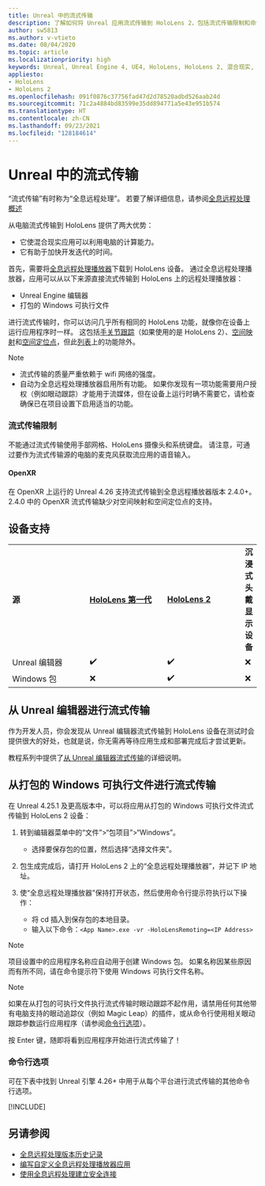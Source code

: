 ```yaml
---
title: Unreal 中的流式传输
description: 了解如何将 Unreal 应用流式传输到 HoloLens 2，包括流式传输限制和命令行选项。
author: sw5813
ms.author: v-vtieto
ms.date: 08/04/2020
ms.topic: article
ms.localizationpriority: high
keywords: Unreal, Unreal Engine 4, UE4, HoloLens, HoloLens 2, 混合现实, 流式传输, 电脑, 全息应用远程处理, 全息远程处理播放器, 文档, 混合现实头戴显示设备, windows 混合现实头戴显示设备, 虚拟现实头戴显示设备
appliesto:
- HoloLens
- HoloLens 2
ms.openlocfilehash: 091f0876c37756fad47d2d78520adbd526aab24d
ms.sourcegitcommit: 71c2a4884bd83599e35dd894771a5e43e951b574
ms.translationtype: HT
ms.contentlocale: zh-CN
ms.lasthandoff: 09/23/2021
ms.locfileid: "128184614"
---
```

# <a name="streaming-in-unreal"></a>Unreal 中的流式传输

“流式传输”有时称为“全息远程处理”。 若要了解详细信息，请参阅[全息远程处理概述](../platform-capabilities-and-apis/holographic-remoting-overview.md)

从电脑流式传输到 HoloLens 提供了两大优势： 
* 它使混合现实应用可以利用电脑的计算能力。 
* 它有助于加快开发迭代的时间。 

首先，需要将[全息远程处理播放器](../platform-capabilities-and-apis/holographic-remoting-player.md)下载到 HoloLens 设备。 通过全息远程处理播放器，应用可以从以下来源直接流式传输到 HoloLens 上的远程处理播放器：

* Unreal Engine 编辑器
* 打包的 Windows 可执行文件 

进行流式传输时，你可以访问几乎所有相同的 HoloLens 功能，就像你在设备上运行应用程序时一样。 这包括[手关节跟踪](unreal-hand-tracking.md)（如果使用的是 HoloLens 2）、[空间映射](unreal-spatial-mapping.md)和[空间定位点](unreal-spatial-anchors.md)，但此[列表](../platform-capabilities-and-apis/holographic-remoting-troubleshooting.md)上的功能除外。 

> [!NOTE]
> * 流式传输的质量严重依赖于 wifi 网络的强度。
> * 自动为全息远程处理播放器启用所有功能。 如果你发现有一项功能需要用户授权（例如眼动跟踪）才能用于流媒体，但在设备上运行时确不需要它，请检查确保已在项目设置下启用适当的功能。

### <a name="streaming-limitations"></a>流式传输限制

不能通过流式传输使用手部网格、HoloLens 摄像头和系统键盘。 请注意，可通过要作为流式传输源的电脑的麦克风获取流应用的语音输入。

#### <a name="openxr"></a>OpenXR

在 OpenXR 上运行的 Unreal 4.26 支持流式传输到全息远程播放器版本 2.4.0+。 2\.4.0 中的 OpenXR 流式传输缺少对空间映射和空间定位点的支持。 

## <a name="device-support"></a>设备支持

<table>
    <colgroup>
    <col width="33%" />
    <col width="33%" />
    <col width="33%" />
    </colgroup>
    <tr>
        <td><strong>源</strong></td>
        <td><a href="/hololens/hololens1-hardware"><strong>HoloLens 第一代</strong></a></td>
        <td><a href="https://www.microsoft.com/hololens/hardware"><strong>HoloLens 2</strong></a></td>
        <td><strong>沉浸式头戴显示设备</strong></td>
    </tr>
     <tr>
        <td>Unreal 编辑器</td>
        <td>✔️</td>
        <td>✔️</td>
        <td>❌</td>
    </tr>
    <tr>
        <td>Windows 包</td>
        <td>❌</td>
        <td>✔️</td>
        <td>❌</td>
    </tr>

</table>

## <a name="streaming-from-the-unreal-editor"></a>从 Unreal 编辑器进行流式传输

作为开发人员，你会发现从 Unreal 编辑器流式传输到 HoloLens 设备在测试时会提供很大的好处，也就是说，你无需再等待应用生成和部署完成后才尝试更新。

教程系列中提供了[从 Unreal 编辑器流式传输](tutorials/unreal-uxt-ch6.md#device-only-streaming)的详细说明。

## <a name="streaming-from-a-packaged-windows-executable"></a>从打包的 Windows 可执行文件进行流式传输

在 Unreal 4.25.1 及更高版本中，可以将应用从打包的 Windows 可执行文件流式传输到 HoloLens 2 设备： 

1. 转到编辑器菜单中的“文件”>“包项目”>“Windows”。 
    * 选择要保存包的位置，然后选择“选择文件夹”。

2. 包生成完成后，请打开 HoloLens 2 上的“全息远程处理播放器”，并记下 IP 地址。 
3. 使“全息远程处理播放器”保持打开状态，然后使用命令行提示符执行以下操作： 
    * 将 cd 插入到保存包的本地目录。
    * 输入以下命令：`<App Name>.exe -vr -HoloLensRemoting=<IP Address>`

> [!NOTE]
> 项目设置中的应用程序名称应自动用于创建 Windows 包。 如果名称因某些原因而有所不同，请在命令提示符下使用 Windows 可执行文件名称。

> [!NOTE]
> 如果在从打包的可执行文件执行流式传输时眼动跟踪不起作用，请禁用任何其他带有电脑支持的眼动追踪仪（例如 Magic Leap）的插件，或从命令行使用相关眼动跟踪参数运行应用程序（请参阅[命令行选项](https://docs.microsoft.com/en-us/windows/mixed-reality/develop/unreal/unreal-streaming?tabs=wmr#command-line-options)）。

按 Enter 键，随即将看到应用程序开始进行流式传输了！

### <a name="command-line-options"></a>命令行选项

可在下表中找到 Unreal 引擎 4.26+ 中用于从每个平台进行流式传输的其他命令行选项。 

[!INCLUDE[](includes/tabs-streaming-args.md)]

## <a name="see-also"></a>另请参阅

* [全息远程处理版本历史记录](../platform-capabilities-and-apis/holographic-remoting-version-history.md)
* [编写自定义全息远程处理播放器应用](../platform-capabilities-and-apis/holographic-remoting-create-player.md)
* [使用全息远程处理建立安全连接](../platform-capabilities-and-apis/holographic-remoting-secure-connection.md)
